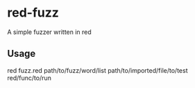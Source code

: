 # red-fuzz
A simple fuzzer written in red

## Usage

red fuzz.red path/to/fuzz/word/list path/to/imported/file/to/test red/func/to/run
